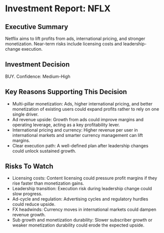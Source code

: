 # Investment Report: NFLX
## Executive Summary
Netflix aims to lift profits from ads, international pricing, and stronger monetization. Near-term risks include licensing costs and leadership-change execution.

## Investment Decision
BUY. Confidence: Medium-High

## Key Reasons Supporting This Decision
- Multi-pillar monetization: Ads, higher international pricing, and better monetization of existing users could expand profits rather to rely on one single driver.
- Ad revenue upside: Growth from ads could improve margins and operating leverage, acting as a key profitability lever.
- International pricing and currency: Higher revenue per user in international markets and smarter currency management can lift margins.
- Clear execution path: A well-defined plan after leadership changes could unlock sustained growth.

## Risks To Watch
- Licensing costs: Content licensing could pressure profit margins if they rise faster than monetization gains.
- Leadership transition: Execution risk during leadership change could slow progress.
- Ad-cycle and regulation: Advertising cycles and regulatory hurdles could reduce upside.
- FX headwinds: Currency moves in international markets could dampen revenue growth.
- Sub growth and monetization durability: Slower subscriber growth or weaker monetization durability could erode the expected upside.